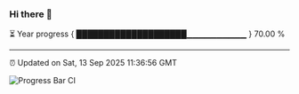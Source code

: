 ### Hi there 👋

⏳ Year progress { ████████████████████▁▁▁▁▁▁▁▁▁▁ } 70.00 %

---

⏰ Updated on Sat, 13 Sep 2025 11:36:56 GMT

![Progress Bar CI](https://github.com/IshwaranRudhara/GIT-ACTION/workflows/Progress%20Bar%20CI/badge.svg)

